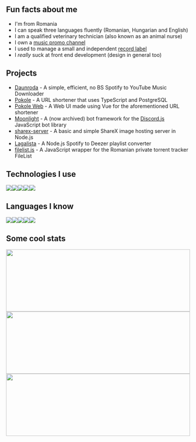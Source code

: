 ## Fun facts about me
- I'm from Romania
- I can speak three languages fluently (Romanian, Hungarian and English)
- I am a qualified veterinary technician (also known as an animal nurse)
- I own a [music promo channel](https://layers.yt/rap)
- I used to manage a small and independent [record label](https://layers.yt/records)
- I *really* suck at front end development (design in general too)

## Projects
- [Daunroda](https://github.com/alexthemaster/daunroda) - A simple, efficient, no BS Spotify to YouTube Music Downloader
- [Pokole](https://github.com/alexthemaster/pokole) - A URL shortener that uses TypeScript and PostgreSQL 
- [Pokole Web](https://github.com/alexthemaster/pokole-web) - A Web UI made using Vue for the aforementioned URL shortener
- [Moonlight](https://github.com/alexthemaster/moonlight) - A (now archived) bot framework for the [Discord.js](https://discord.js.org/) JavaScript bot library 
- [sharex-server](https://github.com/authenticname/sharex-server) - A basic and simple ShareX image hosting server in Node.js
- [Lagalista](https://github.com/alexthemaster/lagalista) - A Node.js Spotify to Deezer playlist converter
- [filelist.js](https://github.com/alexthemaster/filelist.js) - A JavaScript wrapper for the Romanian private torrent tracker FileList


## Technologies I use
<img src="https://img.shields.io/badge/node.js%20-%2343853D.svg?&style=for-the-badge&logo=node.js&logoColor=white"/><!--
--><img src="https://img.shields.io/badge/postgres-%23316192.svg?&style=for-the-badge&logo=postgresql&logoColor=white"/><!--
--><img src="https://img.shields.io/badge/nginx%20-%23009639.svg?&style=for-the-badge&logo=nginx&logoColor=white"/><!--
--><img src="https://img.shields.io/badge/github%20actions%20-%232671E5.svg?&style=for-the-badge&logo=github%20actions&logoColor=white"/><!--
--><img src="https://img.shields.io/badge/vuejs%20-%2335495e.svg?&style=for-the-badge&logo=vue.js&logoColor=%234FC08D"/>

## Languages I know
<img src="https://img.shields.io/badge/javascript%20-%23323330.svg?&style=for-the-badge&logo=javascript&logoColor=%23F7DF1E"/><!--
--><img src="https://img.shields.io/badge/typescript%20-%23007ACC.svg?&style=for-the-badge&logo=typescript&logoColor=white"/><!--
--><img src="https://img.shields.io/badge/java-%23ED8B00.svg?&style=for-the-badge&logo=java&logoColor=white"/><!--
--><img src="https://img.shields.io/badge/html5%20-%23E34F26.svg?&style=for-the-badge&logo=html5&logoColor=white"/><!--
--><img src="https://img.shields.io/badge/css3%20-%231572B6.svg?&style=for-the-badge&logo=css3&logoColor=white"/>

## Some cool stats
<!-- Overall stats -->
<img src="https://github-readme-stats.vercel.app/api?username=alexthemaster&count_private=true&show_icons=true&theme=tokyonight" height="170px" width="100%">
<!-- Top langugages -->
<img src="https://github-readme-stats.vercel.app/api/top-langs/?username=alexthemaster&theme=blue-black&layout=compact&title_color=4F8CC9&text_color=9f9f9f&bg_color=151515&hide_border=true&icon_color=4F8CC9" height="170px" width="100%">
<!-- Wakatime -->
<img src="https://github-readme-stats.vercel.app/api/wakatime?username=AlexTheMaster&layout=compact" height="170px" width="100%">
